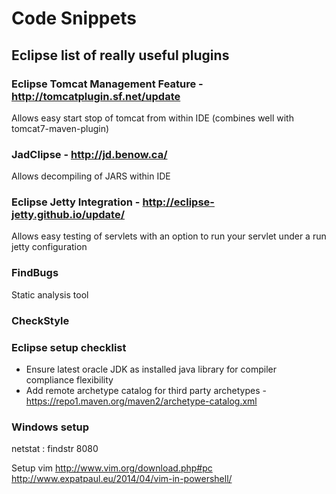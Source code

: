 # Code Snippets



## Eclipse list of really useful plugins

### Eclipse Tomcat Management Feature - http://tomcatplugin.sf.net/update
Allows easy start stop of tomcat from within IDE (combines well with tomcat7-maven-plugin)
### JadClipse - http://jd.benow.ca/
Allows decompiling of JARS within IDE
### Eclipse Jetty Integration - http://eclipse-jetty.github.io/update/
Allows easy testing of servlets with an option to run your servlet under a run jetty configuration

### FindBugs
Static analysis tool
### CheckStyle

### Eclipse setup checklist
+ Ensure latest oracle JDK as installed java library for compiler compliance flexibility
+ Add remote archetype catalog for third party archetypes - https://repo1.maven.org/maven2/archetype-catalog.xml


### Windows setup

netstat : findstr 8080

Setup vim
http://www.vim.org/download.php#pc
http://www.expatpaul.eu/2014/04/vim-in-powershell/
